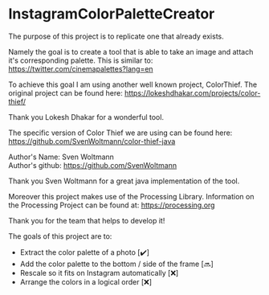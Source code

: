 # InstagramColorPaletteCreator


The purpose of this project is to replicate one that already exists.

Namely the goal is to create a tool that is able to take an image and attach it's corresponding palette. This is similar to: https://twitter.com/cinemapalettes?lang=en

To achieve this goal I am using another well known project, ColorThief. The original project can be found here: https://lokeshdhakar.com/projects/color-thief/

Thank you Lokesh Dhakar for a wonderful tool.

The specific version of Color Thief we are using can be found here: https://github.com/SvenWoltmann/color-thief-java

Author's Name: Sven Woltmann <br />
Author's github: https://github.com/SvenWoltmann

Thank you Sven Woltmann for a great java implementation of the tool.

Moreover this project makes use of the Processing Library. Information on the Processing Project can be found at: https://processing.org <br />

Thank you for the team that helps to develop it! <br />

The goals of this project are to:

* Extract the color palette of a photo [✔️]
* Add the color palette to the bottom / side of the frame [🔜]
* Rescale so it fits on Instagram automatically [❌]
* Arrange the colors in a logical order [❌]
